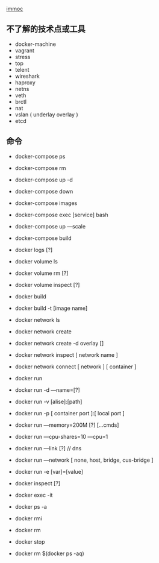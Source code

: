 
[immoc](https://coding.imooc.com/learn/list/189.html)

## 不了解的技术点或工具
* docker-machine
* vagrant
* stress
* top
* telent
* wireshark
* haproxy
* netns
* veth
* brctl
* nat
* vslan ( underlay overlay )
* etcd


## 命令
* docker-compose ps
* docker-compose rm
* docker-compose up -d
* docker-compose down
* docker-compose images
* docker-compose exec [service] bash
* docker-compose up —scale
* docker-compose build

* docker logs [?]
* docker volume ls
* docker volume rm [?]
* docker volume inspect [?]

* docker build
* docker build -t [image name]

* docker network ls
* docker network create
* docker network create -d overlay []
* docker network inspect [ network name ]
* docker network connect [ network ] [ container ]

* docker run
* docker run -d —name=[?]
* docker run -v [alise]:[path]
* docker run -p [ container port ]:[ local port ]
* docker run —memory=200M [?] […cmds]
* docker run —cpu-shares=10 —cpu=1
* docker run —link [?]  // dns
* docker run —network [ none, host, bridge, cus-bridge ]
* docker run -e [var]=[value]

* docker inspect [?]

* docker exec -it 

* docker ps -a
* docker rmi
* docker rm

* docker stop
* docker rm $(docker ps -aq)
